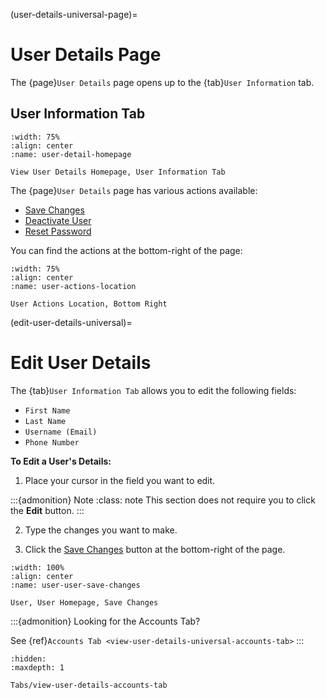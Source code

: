 (user-details-universal-page)=
# User Details Page

The {page}`User Details` page opens up to the {tab}`User Information` tab. 


## User Information Tab

```{lazyfigure} ../../_static/solo_app/User/User-Detail/user-detail-homepage.webp
:width: 75%
:align: center
:name: user-detail-homepage

View User Details Homepage, User Information Tab
```

The {page}`User Details` page has various actions available:

- [Save Changes](#save-changes)
- [Deactivate User](#deactivate-button)
- [Reset Password](#reset-password)

You can find the actions at the bottom-right of the page:

```{lazyfigure} ../../_static/solo_app/User/User-Detail/user-actions-location.webp
:width: 75%
:align: center
:name: user-actions-location

User Actions Location, Bottom Right
```

(edit-user-details-universal)=
# Edit User Details

The {tab}`User Information Tab` allows you to edit the following fields:

- ``First Name``
- ``Last Name``
- ``Username (Email)``
- ``Phone Number``

**To Edit a User's Details:**

1. Place your cursor in the field you want to edit.

:::{admonition} Note
:class: note
This section does not require you to click the **Edit** button.
:::

2. Type the changes you want to make.

3. Click the [Save Changes](#save-changes) button at the bottom-right of the page. 

```{lazyfigure} ../../_static/solo_app/User/Users/user-user-save-changes.webp
:width: 100%
:align: center
:name: user-user-save-changes

User, User Homepage, Save Changes
```

:::{admonition} Looking for the Accounts Tab?

See {ref}`Accounts Tab <view-user-details-universal-accounts-tab>`
:::


```{toctree}
:hidden:
:maxdepth: 1

Tabs/view-user-details-accounts-tab
```
